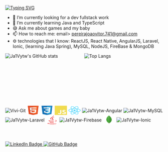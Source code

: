 [![Typing SVG](https://readme-typing-svg.demolab.com?font=Fira+Code&size=60&pause=1000&center=true&vCenter=true&width=1000&height=150&lines=Bem+Vindo+ao+Meu+GitHub;Full+Stack+Developer)](https://git.io/typing-svg)
- 🔭 I’m currently looking for a dev fullstack work
- 🌱 I’m currently learning Java and TypeScript
- 😅 Ask me about games and my baby 
- 📫 How to reach me: email> pereirajoaovitor.741@gmail.com
- ⚙️ technologies that I know: ReactJS, React Native, AngularJS, Laravel, Ionic, (learning Java Spring), MySQL, NodeJS, FireBase & MongoDB

<div style="display: flex"><br>
<img src="https://github-readme-stats.vercel.app/api?username=Ja1Vytw&rank_icon=github&layout=compact&theme=tokyonight" alt="Ja1Vytw's GitHub stats" style="height: 150px; width: 500px;">
<img src="https://github-readme-stats.vercel.app/api/top-langs/?username=Ja1Vytw&layout=compact&theme=tokyonight" alt="Top Langs" style="height: 150px; width: 500px;">
</div>

<div style="display: inline_block; margin: auto;"><br>
  <img align="center" alt="Vivi-Git" height="30" width="40" src="https://cdn.jsdelivr.net/gh/devicons/devicon/icons/git/git-original.svg" title="Git" />
  <img align="center" alt="Ja1Vytw-HTML" height="30" width="40" src="https://raw.githubusercontent.com/devicons/devicon/master/icons/html5/html5-original.svg" title="HTML5" />
  <img align="center" alt="Ja1Vytw-CSS" height="30" width="40" src="https://raw.githubusercontent.com/devicons/devicon/master/icons/css3/css3-original.svg" title="CSS3" />
  <img align="center" alt="Ja1Vytw-Js" height="30" width="40" src="https://raw.githubusercontent.com/devicons/devicon/master/icons/javascript/javascript-plain.svg" title="JavaScript" />
  <img align="center" alt="Ja1Vytw-React" height="30" width="40" src="https://raw.githubusercontent.com/devicons/devicon/master/icons/react/react-original.svg" title="React" />
  <img align="center" alt="Ja1Vytw-Angular" height="30" width="40" src="https://cdn.jsdelivr.net/gh/devicons/devicon/icons/angularjs/angularjs-original.svg" title="Angular" />
  <img align="center" alt="Ja1Vytw-MySQL" height="30" width="40" src="https://cdn.jsdelivr.net/gh/devicons/devicon/icons/mysql/mysql-original.svg" title="MySQL" />
  <img align="center" alt="Ja1Vytw-Laravel" height="30" width="40" src="https://icongr.am/devicon/laravel-plain.svg?size=128&color=currentColor" title="Laravel" />
  <img align="center" alt="Ja1Vytw-Java" height="30" width="40" src="https://raw.githubusercontent.com/devicons/devicon/master/icons/java/java-plain.svg" title="Java" />
  <img align="center" alt="Ja1Vytw-Firebase" height="30" width="40" src="https://www.vectorlogo.zone/logos/firebase/firebase-icon.svg" title="Firebase" />
  <img align="center" alt="Ja1Vytw-MongoDB" height="30" width="40" src="https://raw.githubusercontent.com/devicons/devicon/master/icons/mongodb/mongodb-original.svg" title="MongoDB" />
  <img align="center" alt="Ja1Vytw-Ionic" height="30" width="40" src="https://cdn.jsdelivr.net/gh/devicons/devicon/icons/ionic/ionic-original.svg" title="Ionic" />
</div>

<div style="margin-top:20px;"> <br> <br>
    <a href="https://www.linkedin.com/in/joao-vitor-pereira21102003/" target="_blank">
        <img src="https://img.shields.io/badge/LinkedIn-0077B5?style=for-the-badge&logo=linkedin&logoColor=white" alt="LinkedIn Badge" />
    </a>
    <a href="https://github.com/Ja1Vytw">
        <img src="https://img.shields.io/badge/GitHub-100000?style=for-the-badge&logo=github&logoColor=white target="_blank" alt="GitHub Badge" />
    </a>
</div>
